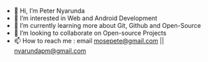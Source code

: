 - 👋 Hi, I’m Peter Nyarunda
- 👀 I’m interested in Web and Android Development
- 🌱 I’m currently learning more about Git, Github and Open-Source
- 💞️ I’m looking to collaborate on Open-source Projects
- 📫 How to reach me : email mosepete@gmail.com  || nyarundapm@gmail.com

<!---
Peter-Nyarunda/Peter-Nyarunda is a ✨ special ✨ repository because its `README.md` (this file) appears on your GitHub profile.
You can click the Preview link to take a look at your changes.
--->

